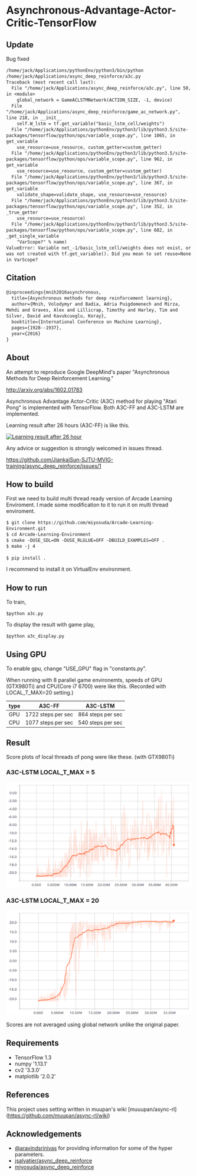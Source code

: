 # Asynchronous-Advantage-Actor-Critic-TensorFlow

## Update
Bug fixed
```
/home/jack/Applications/pythonEnv/python3/bin/python /home/jack/Applications/async_deep_reinforce/a3c.py
Traceback (most recent call last):
  File "/home/jack/Applications/async_deep_reinforce/a3c.py", line 50, in <module>
    global_network = GameACLSTMNetwork(ACTION_SIZE, -1, device)
  File "/home/jack/Applications/async_deep_reinforce/game_ac_network.py", line 218, in __init__
    self.W_lstm = tf.get_variable("basic_lstm_cell/weights")
  File "/home/jack/Applications/pythonEnv/python3/lib/python3.5/site-packages/tensorflow/python/ops/variable_scope.py", line 1065, in get_variable
    use_resource=use_resource, custom_getter=custom_getter)
  File "/home/jack/Applications/pythonEnv/python3/lib/python3.5/site-packages/tensorflow/python/ops/variable_scope.py", line 962, in get_variable
    use_resource=use_resource, custom_getter=custom_getter)
  File "/home/jack/Applications/pythonEnv/python3/lib/python3.5/site-packages/tensorflow/python/ops/variable_scope.py", line 367, in get_variable
    validate_shape=validate_shape, use_resource=use_resource)
  File "/home/jack/Applications/pythonEnv/python3/lib/python3.5/site-packages/tensorflow/python/ops/variable_scope.py", line 352, in _true_getter
    use_resource=use_resource)
  File "/home/jack/Applications/pythonEnv/python3/lib/python3.5/site-packages/tensorflow/python/ops/variable_scope.py", line 682, in _get_single_variable
    "VarScope?" % name)
ValueError: Variable net_-1/basic_lstm_cell/weights does not exist, or was not created with tf.get_variable(). Did you mean to set reuse=None in VarScope?
```
## Citation
```
@inproceedings{mnih2016asynchronous,
  title={Asynchronous methods for deep reinforcement learning},
  author={Mnih, Volodymyr and Badia, Adria Puigdomenech and Mirza, Mehdi and Graves, Alex and Lillicrap, Timothy and Harley, Tim and Silver, David and Kavukcuoglu, Koray},
  booktitle={International Conference on Machine Learning},
  pages={1928--1937},
  year={2016}
}
```
## About

An attempt to reproduce Google DeepMind's paper "Asynchronous Methods for Deep Reinforcement Learning."

http://arxiv.org/abs/1602.01783

Asynchronous Advantage Actor-Critic (A3C) method for playing "Atari Pong" is implemented with TensorFlow.
Both A3C-FF and A3C-LSTM are implemented.

Learning result after 26 hours (A3C-FF) is like this.

[![Learning result after 26 hour](http://narr.jp/private/miyoshi/deep_learning/a3c_preview_image.jpg)](https://youtu.be/ZU71YdAedZs)

Any advice or suggestion is strongly welcomed in issues thread.

https://github.com/JiankaiSun-SJTU-MVIG-training/async_deep_reinforce/issues/1

## How to build

First we need to build multi thread ready version of Arcade Learning Enviroment.
I made some modification to it to run it on multi thread enviroment.

    $ git clone https://github.com/miyosuda/Arcade-Learning-Environment.git
    $ cd Arcade-Learning-Environment
    $ cmake -DUSE_SDL=ON -DUSE_RLGLUE=OFF -DBUILD_EXAMPLES=OFF .
    $ make -j 4
	
    $ pip install .

I recommend to install it on VirtualEnv environment.

## How to run

To train,

    $python a3c.py

To display the result with game play,

    $python a3c_display.py

## Using GPU
To enable gpu, change "USE_GPU" flag in "constants.py".

When running with 8 parallel game environemts, speeds of GPU (GTX980Ti) and CPU(Core i7 6700) were like this. (Recorded with LOCAL_T_MAX=20 setting.)

|type | A3C-FF             |A3C-LSTM          |
|-----|--------------------|------------------|
| GPU | 1722 steps per sec |864 steps per sec |
| CPU | 1077 steps per sec |540 steps per sec |


## Result
Score plots of local threads of pong were like these. (with GTX980Ti)

### A3C-LSTM LOCAL_T_MAX = 5

![A3C-LSTM T=5](./docs/graph_t5.png)

### A3C-LSTM LOCAL_T_MAX = 20

![A3C-LSTM T=20](./docs/graph_t20.png)

Scores are not averaged using global network unlike the original paper.

## Requirements
- TensorFlow 1.3
- numpy '1.13.1'
- cv2 '3.3.0'
- matplotlib '2.0.2'

## References

This project uses setting written in muupan's wiki [muuupan/async-rl] (https://github.com/muupan/async-rl/wiki)


## Acknowledgements

- [@aravindsrinivas](https://github.com/aravindsrinivas) for providing information for some of the hyper parameters.
- [jsalvatier/async_deep_reinforce](https://github.com/jsalvatier/async_deep_reinforce)
- [miyosuda/async_deep_reinforce](https://github.com/miyosuda/async_deep_reinforce)
